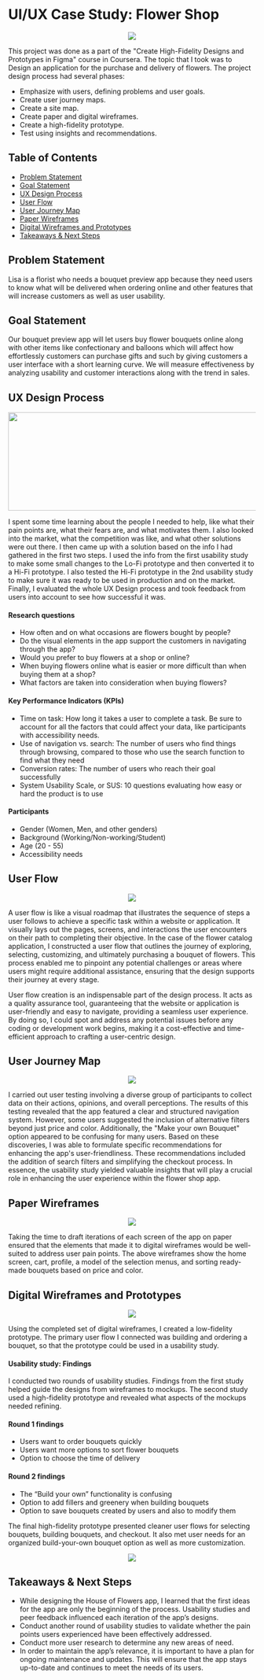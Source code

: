 # UI/UX Case Study: Flower Shop
<p align="center">
<img src="https://github.com/naz2001/UI-UX-Case-Study/assets/57052959/d42d0869-b4b7-41d1-bab5-d0b02acc275f">
</p>


This project was done as a part of the "Create High-Fidelity Designs and Prototypes in Figma" course in Coursera. The topic that I took was to Design an application for the purchase and delivery of flowers. The project design process had several phases:
- Emphasize with users, defining problems and user goals.
- Create user journey maps.
- Create a site map.
- Create paper and digital wireframes.
- Create a high-fidelity prototype.
- Test using insights and recommendations.

## Table of Contents

- [Problem Statement](#problem-statement)
- [Goal Statement](#goal-statement)
- [UX Design Process](#ux-design-process)
- [User Flow](#user-flow)
- [User Journey Map](#user-journey-map)
- [Paper Wireframes](#paper-wireframes)
- [Digital Wireframes and Prototypes](#digital-wireframes-and-prototypes)
- [Takeaways & Next Steps](#takeaways-&-next-steps)


## Problem Statement

Lisa is a florist who needs a bouquet preview app  because they need users to know what will be delivered when ordering online and other features that will increase customers as well as user usability.

## Goal Statement

Our bouquet preview app will let users buy flower bouquets online along with other items like confectionary and balloons which will affect how effortlessly customers can purchase gifts and such by giving customers a user interface with a short learning curve. We will measure effectiveness by analyzing usability and customer interactions along with the trend in sales.

## UX Design Process

<p align="center">
<img src="https://d3mm2s9r15iqcv.cloudfront.net/en/wp-content/uploads/old-blog-uploads/5-steps-design-think-ivp5r.jpg"  height=200 width=600> 
</p>

I spent some time learning about the people I needed to help, like what their pain points are, what their fears are, and what motivates them. I also looked into the market, what the competition was like, and what other solutions were out there. I then came up with a solution based on the info I had gathered in the first two steps. I used the info from the first usability study to make some small changes to the Lo-Fi prototype and then converted it to a Hi-Fi prototype. I also tested the Hi-Fi prototype in the 2nd usability study to make sure it was ready to be used in production and on the market. Finally, I evaluated the whole UX Design process and took feedback from users into account to see how successful it was.

#### Research questions
- How often and on what occasions are flowers bought by people?
- Do the visual elements in the app support the customers in navigating through the app?
- Would you prefer to buy flowers at a shop or online?
- When buying flowers online what is easier or more difficult than when buying them at a shop?
- What factors are taken into consideration when buying flowers?

#### Key Performance Indicators (KPIs)
- Time on task: How long it takes a user to complete a task. Be sure to account for all the factors that could affect your data, like participants with accessibility needs.
- Use of navigation vs. search: The number of users who find things through browsing, compared to those who use the search function to find what they need
- Conversion rates: The number of users who reach their goal successfully
- System Usability Scale, or SUS: 10 questions evaluating how easy or hard the product is to use

#### Participants

- Gender (Women, Men, and other genders)
- Background (Working/Non-working/Student)
- Age (20 - 55)
- Accessibility needs 

## User Flow 

<p align="center">
<img src="https://github.com/naz2001/UI-UX-Case-Study/assets/57052959/ae7b5173-a0ee-4b39-8ee0-9709cb0586d2"> 
</p>

A user flow is like a visual roadmap that illustrates the sequence of steps a user follows to achieve a specific task within a website or application. It visually lays out the pages, screens, and interactions the user encounters on their path to completing their objective. In the case of the flower catalog application, I constructed a user flow that outlines the journey of exploring, selecting, customizing, and ultimately purchasing a bouquet of flowers. This process enabled me to pinpoint any potential challenges or areas where users might require additional assistance, ensuring that the design supports their journey at every stage.

User flow creation is an indispensable part of the design process. It acts as a quality assurance tool, guaranteeing that the website or application is user-friendly and easy to navigate, providing a seamless user experience. By doing so, I could spot and address any potential issues before any coding or development work begins, making it a cost-effective and time-efficient approach to crafting a user-centric design.

## User Journey Map

<p align="center">
<img src="https://github.com/naz2001/UI-UX-Case-Study/assets/57052959/24a9612e-5814-47fa-a839-ab4cd45f4bd0"> 
</p>

I carried out user testing involving a diverse group of participants to collect data on their actions, opinions, and overall perceptions. The results of this testing revealed that the app featured a clear and structured navigation system. However, some users suggested the inclusion of alternative filters beyond just price and color. Additionally, the "Make your own Bouquet" option appeared to be confusing for many users. Based on these discoveries, I was able to formulate specific recommendations for enhancing the app's user-friendliness. These recommendations included the addition of search filters and simplifying the checkout process. In essence, the usability study yielded valuable insights that will play a crucial role in enhancing the user experience within the flower shop app.

## Paper Wireframes
<p align="center">
<img src="https://github.com/naz2001/UI-UX-Case-Study/assets/57052959/75c681d3-2a6b-400f-9baf-7112459a4896">
</p>
Taking the time to draft iterations of each screen of the app on paper ensured that the elements that made it to digital wireframes would be well-suited to address user pain points. The above wireframes show the home screen, cart, profile, a model of the selection menus, and sorting ready-made bouquets based on price and color.

##  Digital Wireframes and Prototypes
<p align="center">
<img src="https://github.com/naz2001/UI-UX-Case-Study/assets/57052959/4c377306-e67d-4cd1-bd38-ab6e107a8d80">
</p>
Using the completed set of digital wireframes, I created a low-fidelity prototype. The primary user flow I connected was building and ordering a bouquet, so that the  prototype could be used in a usability study. 

#### Usability study: Findings
I conducted two rounds of usability studies. Findings from the first study helped guide the designs from wireframes to mockups. The second study used a high-fidelity prototype and revealed what aspects of the mockups needed refining. 
#### Round 1 findings
- Users want to order bouquets quickly
- Users want more options to sort flower bouquets
- Option to choose the time of delivery 

#### Round 2 findings
- The “Build your own” functionality is confusing 
- Option to add fillers and greenery when building bouquets 
- Option to save bouquets created by users and also to modify them 

The final high-fidelity prototype presented cleaner user flows for selecting bouquets, building bouquets, and checkout. It also met user needs for an organized build-your-own bouquet option as well as more customization.
<p align="center">
<img src="https://github.com/naz2001/UI-UX-Case-Study/assets/57052959/c7028abf-3223-49ae-b64c-d019d55dd0ec">
</p>

## Takeaways & Next Steps

- While designing the House of Flowers app, I learned that the first ideas for the app are only the beginning of the process. Usability studies and peer feedback influenced each iteration of the app’s designs.
- Conduct another round of usability studies to validate whether the pain points users experienced have been effectively addressed.
- Conduct more user research to determine any new areas of need.
- In order to maintain the app’s relevance, it is important to have a plan for ongoing maintenance and updates. This will ensure that the app stays up-to-date and continues to meet the needs of its users.
